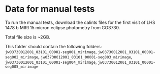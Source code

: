 # Data for manual tests

To run the manual tests, download the calints files for the first visit of LHS 1478 b MIRI 15 micron eclipse photometry from GO3730.

Total file size is ~2GB.

This folder should contain the following folders: `jw03730012001_03101_00001-seg001_mirimage`, `jw03730012001_03101_00001-seg002_mirimage`, `jw03730012001_03101_00001-seg003_mirimage`, `jw03730012001_03101_00001-seg004_mirimage`, `jw03730012001_03101_00001-seg005_mirimage`
